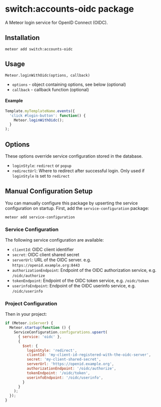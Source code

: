 # switch:accounts-oidc package

A Meteor login service for OpenID Connect (OIDC).

## Installation

    meteor add switch:accounts-oidc

## Usage

`Meteor.loginWithOidc(options, callback)`
* `options` - object containing options, see below (optional)
* `callback` - callback function (optional)

#### Example

```js
Template.myTemplateName.events({
  'click #login-button': function() {
    Meteor.loginWithOidc();
  }
);
```


## Options

These options override service configuration stored in the database.

* `loginStyle`: `redirect` or `popup`
* `redirectUrl`: Where to redirect after successful login. Only used if `loginStyle` is set to `redirect`

## Manual Configuration Setup

You can manually configure this package by upserting the service configuration on startup. First, add the `service-configuration` package:

    meteor add service-configuration

### Service Configuration

The following service configuration are available:

* `clientId`: OIDC client identifier
* `secret`: OIDC client shared secret
* `serverUrl`: URL of the OIDC server. e.g. `https://openid.example.org:8443`
* `authorizationEndpoint`: Endpoint of the OIDC authorization service, e.g. `/oidc/authorize`
* `tokenEndpoint`: Endpoint of the OIDC token service, e.g. `/oidc/token`
* `userinfoEndpoint`: Endpoint of the OIDC userinfo service, e.g. `/oidc/userinfo`

### Project Configuration

Then in your project:

```js
if (Meteor.isServer) {
  Meteor.startup(function () {
    ServiceConfiguration.configurations.upsert(
      { service: 'oidc' },
      {
        $set: {
          loginStyle: 'redirect',
          clientId: 'my-client-id-registered-with-the-oidc-server',
          secret: 'my-client-shared-secret',
          serverUrl: 'https://openid.example.org',
          authorizationEndpoint: '/oidc/authorize',
          tokenEndpoint: '/oidc/token',
          userinfoEndpoint: '/oidc/userinfo',
        }
      }
    );
  });
}
```
